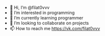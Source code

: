 - 👋 Hi, I’m @filat0vvv
- 👀 I’m interested in programming
- 🌱 I’m currently learning programmer
- 💞️ I’m looking to collaborate on projects
- 📫 How to reach me https://vk.com/filat0vvv

<!---mgmdvvv.19/mgmdvvv.19 is a ✨ special ✨ repository because its `README.md` (this file) appears on your GitHub profile.
You can click the Preview link to take a look at your changes.
--->
